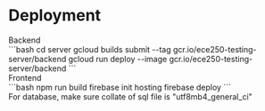 <h1>Deployment</h1>
Backend<br/>
```bash 
cd server 
gcloud builds submit --tag gcr.io/ece250-testing-server/backend 
gcloud run deploy --image gcr.io/ece250-testing-server/backend
```
<br/>
Frontend<br/>
```bash
npm run build
firebase init hosting
firebase deploy
```
<br/>
For database, make sure collate of sql file is "utf8mb4_general_ci"